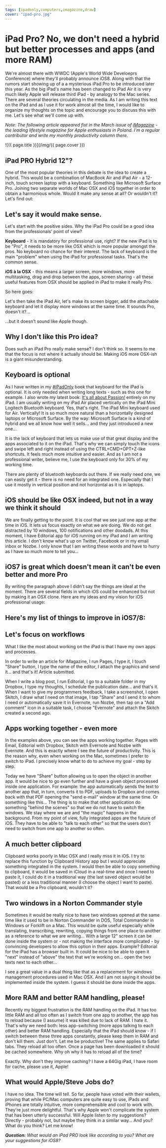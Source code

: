 ```yaml
---
tags: [ipadonly,computers,imagazine,draw]
cover: "ipad-pro.jpg"
---
```


# iPad Pro? No, we don't need a hybrid but better processes and apps (and more RAM)

We're almost there with WWDC (Apple's World Wide Develoeprs Conference) where they'll probably announce iOS8. Along with that the rumors start showing up of a a mysterious iPad Pro to be introduced later this year. As the big iPad's name has been changed to iPad Air it is very much likely Apple will release third iPad - by analogy to the Mac series. There are several theories circulating in the media. As I am writing this text on the iPad and as I use it for work almost all the time, I would like to organize my thoughts on the topic and encourage you to discuss this with me. Let's see what we'll come up with.

*Note: The following article appeared fist in the March issue of [iMagazine](/pl/hybryda/) - the leading lifestyle magazine for Apple enthusiasts in Poland. I'm a regular contributor and write my monthly productivity column there.*

<!--More-->

![{{ page.title }}](/img/{{ page.cover }})

## iPad PRO Hybrid 12"?

One of the most popular theories in this debate is the idea to create a hybrid. This would be a combination of MacBook Air and iPad Air - a 12-inch, touch screen laptop with a keyboard. Something like Microsoft Surface Pro. Joining two separate worlds of Mac OSX and iOS together in order to obtain a harmonious whole. Would it make any sense at all? Or wouldn't it? Let's find out:



## Let's say it would make sense.

Let's start with the positive sides. Why the iPad Pro could be a good idea from the professionals' point of view?

**Keyboard** - it is mandatory for professional use, right? If the new iPad is to be "Pro", it needs to be more like OSX which is more popular amongst the pros. No keyboard no chance for their interest. The lack of keyboard is the main "problem" when using the iPad for professional tasks. That's the common sense.

**iOS à la OSX** - this means a larger screen, more windows, more multitasking, drag and drop between the apps, screen sharing - all these useful features from OSX should be applied in iPad to make it really Pro.

So here goes:

Let's then take the iPad Air, let's make its screen bigger, add the attachable keyboard and let it display more windows at the same time. It sounds Pro, doesn't it?...

...but it doesn't sound like Apple though.

## Why I don't like this Pro idea?

Does such an iPad Pro really make sense? I don't think so. It seems to me that the focus is not where it actually should be. Making iOS more OSX-ish is a giant misunderstanding.

## Keyboard is optional

As I have written in my [#iPadOnly][] book that keyboard for the iPad is optional. It is only needed when writing long texts - such as this one for example. I also wrote my latest book: [It's all about Passion!][] entirely on my iPad. I am usually writing on my iPad Air placed vertically on the iPad Mini Logitech Bluetooth keyboard. Yes, that's right. The iPad Mini keyboard used for Air. Vertically! It is so much more natural than a horizontally designed laptops or Microsoft Surface. By the way: Microsoft Surface is a kind of hybrid and we all know how well it sells... and they just introduced a new one...

It is the lack of keyboard that lets us make use of that great display and the apps associated to it on the iPad. That's why we can simply touch the icons and swipe left and right instead of using the CTRL+CMD+OPT+Z-like shortcuts. It feels much more intuitive and easier. And as I am not a professional writer, believe me, I use the keyboard only for 30% of my working time.

There are plenty of bluetooth keyboards out there. If we really need one, we can easily get it - there is no need for an integrated one. Especially that I use it mostly in vertical position and not horizontal as it is in laptops.

## iOS should be like OSX indeed, but not in a way we think it should

We are finally getting to the point. It is cool that we see just one app at the time in iOS. It lets us focus exactly on what we are doing. We do not get distracted by 10 windows, 100 notifications and other doodads. At this moment, I have Editorial app for iOS running on my iPad and I am writing this article. I don't know what's up on Twitter, Facebook or in my email inbox or Nozbe. I only know that I am writing these words and have to hurry as I have so much more to tell you...

## iOS7 is great which doesn't mean it can't be even better and more Pro

By writing the paragraph above I didn't say the things are ideal at the moment. There are several fields in which iOS could be enhanced but not by making it an OSX clone. Here are my ideas and my vision for iOS professional usage:

## Here's my list of things to improve in iOS7/8:

## Let's focus on workflows

What I like the most about working on the iPad is that I have my own apps and processes.

In order to write an article for iMagazine, I run Pages, I type it, I touch "Share" button, I type the name of the editor, I attach the graphics and send it... and that's it! Article submitted.

When I write a blog post, I run Editorial, I go to a suitable folder in my Dropbox, I type my thoughts, I schedule the publication date... and that's it. When I want to give my programmers feedback, I take a screenshot, I open Skitch, I draw what I need on that image, I tap "Share" and I send it to whom I need or automatically save it in Evernote, run Nozbe, then tap on a "Add comment" icon in a suitable task, I choose "Evernote" and attach the Skitch created a second ago.

## Apps working together - even more

In the examples above, you can see the apps working together. Pages with Email, Editorial with Dropbox, Skitch with Evernote and Nozbe with Evernote. And this is exactly where I see the future of productivity. This is the reason why, even when working on the Mac, sometimes I prefer to switch to iPad. I precisely know what to do to achieve my goal - step by step.

Today we have "Share" button allowing us to open the object in another app. It would be nice to go even further and have a given object processed inside one application. For example: the app automatically sends the text to another app that, in turn, converts it to PDF, uploads to Dropbox and comes back with that PDF opening the "send e-mail" window at the same time. Or something like this... The thing is to make that other application do something "behind the scenes" so that we do not have to switch the windows. We stay where we are and "the magic" happens in the background. From my point of view, fully integrated apps are the future of iOS. They have to be able to "talk to each other" so that the users don't need to switch from one app to another so often.

## A much better clipboard

Clipboard works poorly in Mac OSX and I really miss it in iOS. I try to replace this function by Clipboard History app but I would appreciate something integrated in the system. I would then be able to copy something to clipboard, it would be saved in iCloud in a real-time and once I need to paste it, I could do it in a traditional way (the last saved object would be pasted) or a less traditional manner (I choose the object I want to paste). That would be a Pro clipboard, wouldn't it?

## Two windows in a Norton Commander style

Sometimes it would be really nice to have two windows opened at the same time like it used to be in Norton Commander in DOS, Total Commander in Windows or Forklift on a Mac. This would be quite useful especially while translating, transcribing, rewriting, copying things from one place to another as a reference to what we are writing... With a large 12" screen it can be done inside the system or - not making the interface more complicated - by convincing developers to allow this option in their apps. Example? Editorial for the iPad has a browser built in. It could be nice to be able to open it "next" instead of "above" the text that we're working on... open the two texts next to each other... 

I see a great value in a dual thing like that as a replacement for windows management procedures used in Mac OSX. And I am not saying it should be implemented inside the system. I guess it should be done inside the apps.

## More RAM and better RAM handling, please!

Recently my biggest frustration is the RAM handling on the iPad. It has too little RAM and all too often as I switch from one app to another, the app has to reload because (I assume) it was killed due to lack of RAM. I hate it. That's why we need both: less app-switching (more apps talking to each other) and better RAM handling. Especially that the iPad should know - if I switch between these three apps constantly, please keep them in RAM and don't kill them. Just don't. Let me be productive! The same applies to Safari tabs. They reload all too often. Once a page has been downloaded it should be cached somewhere. Why oh why it has to reload all of the time?

Exactly. Why don't they improve caching? I have a 64Gig iPad, I have room for cache, please use it, Apple!

## What would Apple/Steve Jobs do?

I have no idea. The time will tell. So far, people have voted with their wallets, proving that while PC/Mac computers are quite easy to use, iPads and iPhones are totally intuitive, more comprehensible and cool to work with. They're just more delightful. That's why Apple won't complicate the system that has been utterly successful. Will Apple listen to my suggestions? Directly - probably not, but maybe they think in a similar way... And you? What do you think? Let me know!

***Question:*** *What would an iPad PRO look like according to you? What are your suggestions for iOS8?*

[iMagazine]: http://iMagazine.pl
[Dropbox]: http://db.tt/kD7Liux
[Evernote]: /how-i-use-evernote
[It's all about Passion!]: /passion
[Nozbe]: http://nozbe.com/
[s]: http://nozbe.com/signup
[#iPadOnly]: http://ipadonlybook.com/
[Productive! Magazine]: http://productivemag.com/
[Productive! Show]: /show
[Twitter]: http://twitter.com/MSliwinski



[n]: https://michael.gratis/nozbe